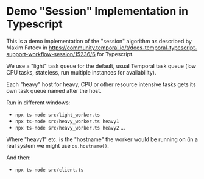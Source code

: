 # Demo "Session" Implementation in Typescript

This is a demo implementation of the "session" algorithm as described by Maxim Fateev
in
https://community.temporal.io/t/does-temporal-typescript-support-workflow-session/15236/6 for Typescript.

We use a "light" task queue for the default, usual Temporal task queue (low CPU tasks, stateless, run multiple instances for availability).

Each "heavy" host for heavy, CPU or other resource intensive tasks
gets its own task queue named after the host.

Run in different windows:

- `npx ts-node src/light_worker.ts`
- `npx ts-node src/heavy_worker.ts heavy1`
- `npx ts-node src/heavy_worker.ts heavy2` ...

Where "heavy1" etc. is the "hostname" the worker would be running on
(in a real system we might use `os.hostname()`.

And then:

- `npx ts-node src/client.ts`
